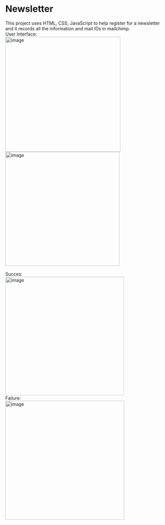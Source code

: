 # Newsletter
This project uses HTML, CSS, JavaScript to help register for a newsletter and it records all the information and mail IDs in mailchimp.
<br>User Interface:<br>
<img width="359" alt="image" src="https://github.com/SmritiLVijay/Newsletter/assets/90603503/21ae0da7-9705-4eb5-8f53-9372b4f9f165"><br>
<img width="356" alt="image" src="https://github.com/SmritiLVijay/Newsletter/assets/90603503/0e95f425-6229-4284-8aa3-5cf926573fae"><br>
<br>Succes:<br>
<img width="370" alt="image" src="https://github.com/SmritiLVijay/Newsletter/assets/90603503/c7930978-397a-4af8-b77d-b90a8ab4c74a">
<br>Failure:<br>
<img width="371" alt="image" src="https://github.com/SmritiLVijay/Newsletter/assets/90603503/462d0537-3165-4b25-8b28-9cf77166ab68">

